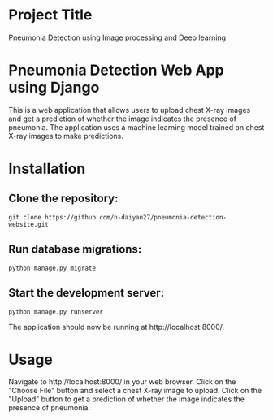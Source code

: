 # Project Title

Pneumonia Detection using Image processing and Deep learning

# Pneumonia Detection Web App using Django
This is a web application that allows users to upload chest X-ray images and get a prediction of whether the image indicates the presence of pneumonia. The application uses a machine learning model trained on chest X-ray images to make predictions.

# Installation
## Clone the repository:
    git clone https://github.com/n-daiyan27/pneumonia-detection-website.git

## Run database migrations:
    python manage.py migrate
    
## Start the development server:
    python manage.py runserver

The application should now be running at http://localhost:8000/.

# Usage
Navigate to http://localhost:8000/ in your web browser.
Click on the 
    "Choose File" 
button and select a chest X-ray image to upload.
Click on the "Upload" button to get a prediction of whether the image indicates the presence of pneumonia.
